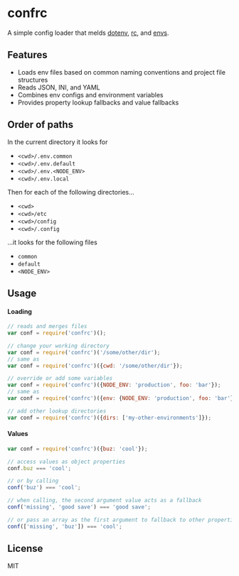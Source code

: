 # confrc

A simple config loader that melds [dotenv](https://github.com/motdotla/dotenv), [rc](https://github.com/dominictarr/rc), and [envs](https://github.com/camshaft/envs).

## Features

- Loads env files based on common naming conventions and project file structures
- Reads JSON, INI, and YAML
- Combines env configs and environment variables
- Provides property lookup fallbacks and value fallbacks

## Order of paths

In the current directory it looks for

- `<cwd>/.env.common`
- `<cwd>/.env.default`
- `<cwd>/.env.<NODE_ENV>`
- `<cwd>/.env.local`

Then for each of the following directories...

- `<cwd>`
- `<cwd>/etc`
- `<cwd>/config`
- `<cwd>/.config`

...it looks for the following files

- `common`
- `default`
- `<NODE_ENV>`

## Usage

#### Loading

```js
// reads and merges files
var conf = require('confrc')();

// change your working directory
var conf = require('confrc')('/some/other/dir');
// same as
var conf = require('confrc')({cwd: '/some/other/dir'});

// override or add some variables
var conf = require('confrc')({NODE_ENV: 'production', foo: 'bar'});
// same as
var conf = require('confrc')({env: {NODE_ENV: 'production', foo: 'bar'}});

// add other lookup directories
var conf = require('confrc')({dirs: ['my-other-environments']});
```

#### Values

```js
var conf = require('confrc')({buz: 'cool'});

// access values as object properties
conf.buz === 'cool';

// or by calling
conf('buz') === 'cool';

// when calling, the second argument value acts as a fallback
conf('missing', 'good save') === 'good save';

// or pass an array as the first argument to fallback to other properties
conf(['missing', 'buz']) === 'cool';
```

## License

MIT
